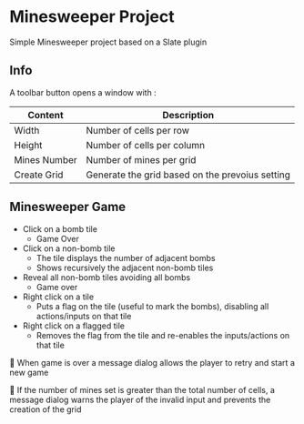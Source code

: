 # Minesweeper Project #
Simple Minesweeper project based on a Slate plugin

## Info ##
A toolbar button opens a window with :

Content       | Description
------------- | -------------
Width         | Number of cells per row
Height        | Number of cells per column
Mines Number  | Number of mines per grid
Create Grid   | Generate the grid based on the prevoius setting

## Minesweeper Game ##

* Click on a bomb tile
    * Game Over
* Click on a non-bomb tile
    * The tile displays the number of adjacent bombs
    * Shows recursively the adjacent non-bomb tiles
* Reveal all non-bomb tiles avoiding all bombs
    * Game over
* Right click on a tile
    * Puts a flag on the tile (useful to mark the bombs), disabling all actions/inputs on that tile
* Right click on a flagged tile
    * Removes the flag from the tile and re-enables the inputs/actions on that tile

:small_blue_diamond: When game is over a message dialog allows the player to retry and start a new game

:small_blue_diamond: If the number of mines set is greater than the total number of cells, a message dialog warns the player of the invalid input and prevents the creation of the grid
